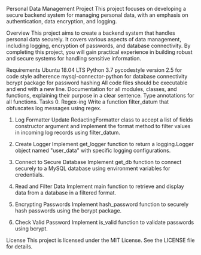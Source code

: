 Personal Data Management Project
This project focuses on developing a secure backend system for managing personal data, with an emphasis on authentication, data encryption, and logging.

Overview
This project aims to create a backend system that handles personal data securely. It covers various aspects of data management, including logging, encryption of passwords, and database connectivity. By completing this project, you will gain practical experience in building robust and secure systems for handling sensitive information.

Requirements
Ubuntu 18.04 LTS
Python 3.7
pycodestyle version 2.5 for code style adherence
mysql-connector-python for database connectivity
bcrypt package for password hashing
All code files should be executable and end with a new line.
Documentation for all modules, classes, and functions, explaining their purpose in a clear sentence.
Type annotations for all functions.
Tasks
0. Regex-ing
Write a function filter_datum that obfuscates log messages using regex.

1. Log Formatter
Update RedactingFormatter class to accept a list of fields constructor argument and implement the format method to filter values in incoming log records using filter_datum.

2. Create Logger
Implement get_logger function to return a logging.Logger object named "user_data" with specific logging configurations.

3. Connect to Secure Database
Implement get_db function to connect securely to a MySQL database using environment variables for credentials.

4. Read and Filter Data
Implement main function to retrieve and display data from a database in a filtered format.

5. Encrypting Passwords
Implement hash_password function to securely hash passwords using the bcrypt package.

6. Check Valid Password
Implement is_valid function to validate passwords using bcrypt.

License
This project is licensed under the MIT License. See the LICENSE file for details.
